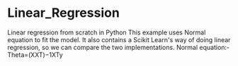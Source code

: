 # Linear_Regression
Linear regression from scratch in Python This example uses Normal equation to fit the model. It also contains a Scikit Learn's way of doing linear regression, so we can compare the two implementations.
Normal equation:- Theta=(XXT)−1XTy
